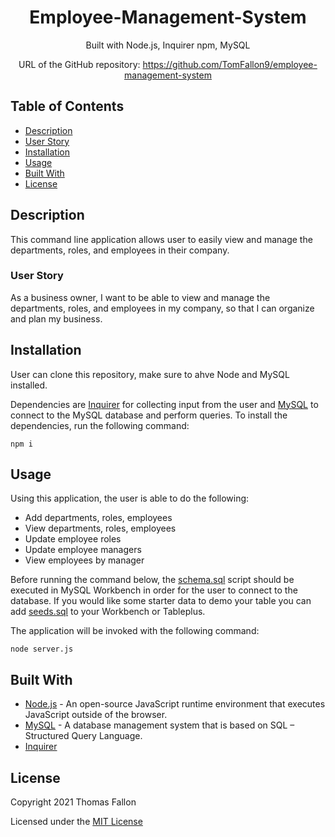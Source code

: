 <div align="center">

# Employee-Management-System

Built with Node.js, Inquirer npm, MySQL

URL of the GitHub repository: https://github.com/TomFallon9/employee-management-system

</div>

## Table of Contents 

* [Description](#description)
* [User Story](#user-story)
* [Installation](#installation)
* [Usage](#usage)
* [Built With](#built-with)
* [License](#license)

## Description

This command line application allows user to easily view and manage the departments, roles, and employees in their company.

### User Story

As a business owner, I want to be able to view and manage the departments, roles, and employees in my company, so that I can organize and plan my business.

## Installation

User can clone this repository, make sure to ahve Node and MySQL installed. 

Dependencies are [Inquirer](https://www.npmjs.com/package/inquirer) for collecting input from the user and [MySQL](https://www.npmjs.com/package/mysql) to connect to the MySQL database and perform queries. To install the dependencies, run the following command:
```
npm i
```

## Usage

Using this application, the user is able to do the following:
* Add departments, roles, employees 
* View departments, roles, employees 
* Update employee roles 
* Update employee managers 
* View employees by manager 



Before running the command below, the [schema.sql](https://github.com/TomFallon9/employee-management-system/blob/main/db/schema.sql) script should be executed in MySQL Workbench in order for the user to connect to the database. 
If you would like some starter data to demo your table you can add [seeds.sql](https://github.com/TomFallon9/employee-management-system/blob/main/db/seeds.sql) to your Workbench or Tableplus.

The application will be invoked with the following command:
```
node server.js
```



## Built With

* [Node.js](https://nodejs.org/en/) - An open-source JavaScript runtime environment that executes JavaScript outside of the browser. 
* [MySQL](https://www.mysql.com/) - A database management system that is based on SQL – Structured Query Language.
* [Inquirer](https://www.npmjs.com/package/inquirer)

## License

Copyright 2021 Thomas Fallon

Licensed under the [MIT License](https://opensource.org/licenses/MIT)